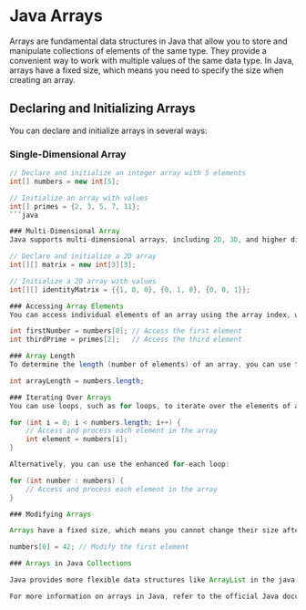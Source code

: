 # Java Arrays

Arrays are fundamental data structures in Java that allow you to store and manipulate collections of elements of the same type. They provide a convenient way to work with multiple values of the same data type. In Java, arrays have a fixed size, which means you need to specify the size when creating an array.

## Declaring and Initializing Arrays

You can declare and initialize arrays in several ways:

### Single-Dimensional Array

```java
// Declare and initialize an integer array with 5 elements
int[] numbers = new int[5];

// Initialize an array with values
int[] primes = {2, 3, 5, 7, 11};
```java

### Multi-Dimensional Array
Java supports multi-dimensional arrays, including 2D, 3D, and higher dimensions:

// Declare and initialize a 2D array
int[][] matrix = new int[3][3];

// Initialize a 2D array with values
int[][] identityMatrix = {{1, 0, 0}, {0, 1, 0}, {0, 0, 1}};

### Accessing Array Elements
You can access individual elements of an array using the array index, which starts at 0 for the first element:

int firstNumber = numbers[0]; // Access the first element
int thirdPrime = primes[2];   // Access the third element

### Array Length
To determine the length (number of elements) of an array, you can use the length property:

int arrayLength = numbers.length;

### Iterating Over Arrays
You can use loops, such as for loops, to iterate over the elements of an array:

for (int i = 0; i < numbers.length; i++) {
    // Access and process each element in the array
    int element = numbers[i];
}

Alternatively, you can use the enhanced for-each loop:

for (int number : numbers) {
    // Access and process each element in the array
}

### Modifying Arrays

Arrays have a fixed size, which means you cannot change their size after initialization. However, you can modify individual elements by assigning new values:

numbers[0] = 42; // Modify the first element

### Arrays in Java Collections

Java provides more flexible data structures like ArrayList in the java.util package for dynamic collections. If you need a collection that can grow or shrink dynamically, you might want to explore these options.

For more information on arrays in Java, refer to the official Java documentation.

